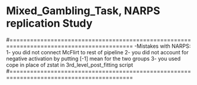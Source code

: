 # Mixed_Gambling_Task, NARPS replication Study
#==========================================================================================
-Mistakes with NARPS:
1- you did not connect McFlirt to rest of pipeline
2- you did not account for negative activation by putting [-1] mean for the two groups
3- you used cope in place of zstat in 3rd_level_post_fitting script
#==========================================================================================
